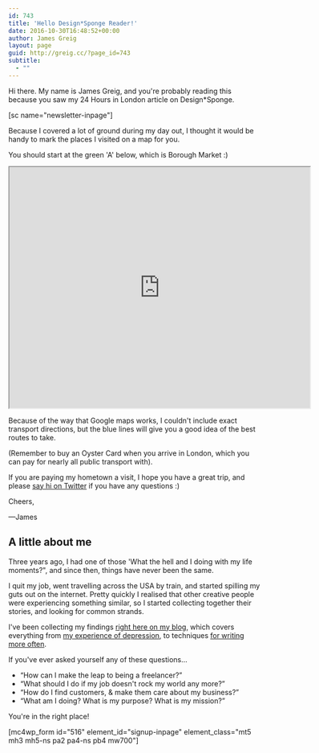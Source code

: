 ```yaml
---
id: 743
title: 'Hello Design*Sponge Reader!'
date: 2016-10-30T16:48:52+00:00
author: James Greig
layout: page
guid: http://greig.cc/?page_id=743
subtitle:
  - ""
---
```

Hi there. My name is James Greig, and you're probably reading this because you saw my 24 Hours in London article on Design*Sponge.

[sc name="newsletter-inpage"]

Because I covered a lot of ground during my day out, I thought it would be handy to mark the places I visited on a map for you.

You should start at the green 'A' below, which is Borough Market :)

<iframe src="https://www.google.com/maps/d/embed?mid=zdeufEjbOtFg.k3E3hQAFheKA" width="600" height="480"></iframe>

Because of the way that Google maps works, I couldn't include exact transport directions, but the blue lines will give you a good idea of the best routes to take.

(Remember to buy an Oyster Card when you arrive in London, which you can pay for nearly all public transport with).

If you are paying my hometown a visit, I hope you have a great trip, and please <a href="http://twitter.com/j_greig">say hi on Twitter</a> if you have any questions :)

Cheers,

—James
<h2 class="mt4">A little about me</h2>
Three years ago, I had one of those 'What the hell and I doing with my life moments?", and since then, things have never been the same.

I quit my job, went travelling across the USA by train, and started spilling my guts out on the internet. Pretty quickly I realised that other creative people were experiencing something similar, so I started collecting together their stories, and looking for common strands.

I've been collecting my findings <a href="http://greig.cc/">right here on my blog</a>, which covers everything from <a href="http://greig.cc/journal/2014/10/the-unspoken-d-word-depression">my experience of depression</a>, to techniques <a href="http://greig.cc/journal/2014/10/writing-1000-words-daily-accountability-hack">for writing more often</a>.

If you've ever asked yourself any of these questions...
<ul>
 	<li>“How can I make the leap to being a freelancer?”</li>
 	<li>“What should I do if my job doesn't rock my world any more?”</li>
 	<li>“How do I find customers, &amp; make them care about my business?”</li>
 	<li>“What am I doing? What is my purpose? What is my mission?”</li>
</ul>
You're in the right place!

[mc4wp_form id="516" element_id="signup-inpage" element_class="mt5 mh3 mh5-ns pa2 pa4-ns pb4 mw700"]